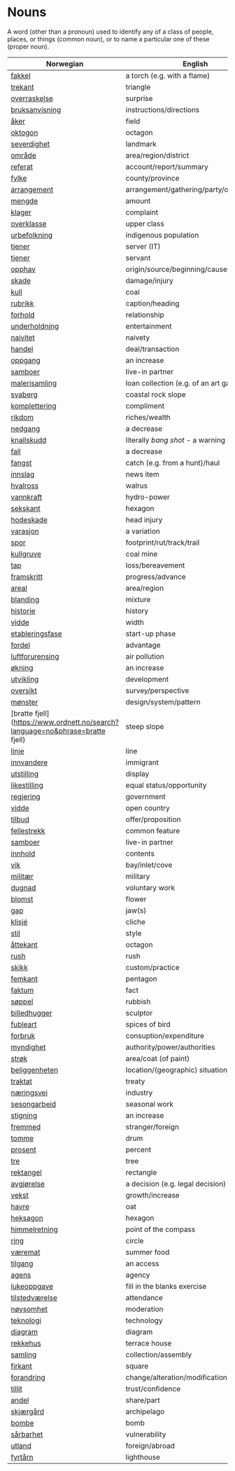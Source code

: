 # Nouns

A word (other than a pronoun) used to identify any of a class of people, places, or things (common noun), or to name a particular one of these (proper noun).

| Norwegian | English | Gender |
| --- | --- | --- |
| [fakkel](https://www.ordnett.no/search?language=no&phrase=fakkel) | a torch (e.g. with a flame) | m |
| [trekant](https://www.ordnett.no/search?language=no&phrase=trekant) | triangle | m |
| [overraskelse](https://www.ordnett.no/search?language=no&phrase=overraskelse) | surprise | m |
| [bruksanvisning](https://www.ordnett.no/search?language=no&phrase=bruksanvisning) | instructions/directions | m |
| [åker](https://www.ordnett.no/search?language=no&phrase=åker) | field | m |
| [oktogon](https://www.ordnett.no/search?language=no&phrase=oktogon) | octagon | m |
| [severdighet](https://www.ordnett.no/search?language=no&phrase=severdighet) | landmark | m |
| [område](https://www.ordnett.no/search?language=no&phrase=område) | area/region/district | i |
| [referat](https://www.ordnett.no/search?language=no&phrase=referat) | account/report/summary | i |
| [fylke](https://www.ordnett.no/search?language=no&phrase=fylke) | county/province | i |
| [arrangement](https://www.ordnett.no/search?language=no&phrase=arrangement) | arrangement/gathering/party/organisation | i |
| [mengde](https://www.ordnett.no/search?language=no&phrase=mengde) | amount | m |
| [klager](https://www.ordnett.no/search?language=no&phrase=klager) | complaint | m |
| [overklasse](https://www.ordnett.no/search?language=no&phrase=overklasse) | upper class | m |
| [urbefolkning](https://www.ordnett.no/search?language=no&phrase=urbefolkning) | indigenous population | m |
| [tjener](https://www.ordnett.no/search?language=no&phrase=tjener) | server (IT) | m |
| [tjener](https://www.ordnett.no/search?language=no&phrase=tjener) | servant | m |
| [opphav](https://www.ordnett.no/search?language=no&phrase=opphav) | origin/source/beginning/cause | i |
| [skade](https://www.ordnett.no/search?language=no&phrase=skade) | damage/injury | m |
| [kull](https://www.ordnett.no/search?language=no&phrase=kull) | coal | i |
| [rubrikk](https://www.ordnett.no/search?language=no&phrase=rubrikk) | caption/heading | m |
| [forhold](https://www.ordnett.no/search?language=no&phrase=forhold) | relationship | i |
| [underholdning](https://www.ordnett.no/search?language=no&phrase=underholdning) | entertainment | m |
| [naivitet](https://www.ordnett.no/search?language=no&phrase=naivitet) | naivety | m |
| [handel](https://www.ordnett.no/search?language=no&phrase=handel) | deal/transaction | m |
| [oppgang](https://www.ordnett.no/search?language=no&phrase=oppgang) | an increase | m |
| [samboer](https://www.ordnett.no/search?language=no&phrase=samboer) | live-in partner | m |
| [malerisamling](https://www.ordnett.no/search?language=no&phrase=malerisamling) | loan collection (e.g. of an art gallery) | m |
| [svaberg](https://www.ordnett.no/search?language=no&phrase=svaberg) | coastal rock slope | i |
| [komplettering](https://www.ordnett.no/search?language=no&phrase=komplettering) | compliment | m |
| [rikdom](https://www.ordnett.no/search?language=no&phrase=rikdom) | riches/wealth | m |
| [nedgang](https://www.ordnett.no/search?language=no&phrase=nedgang) | a decrease | m |
| [knallskudd](https://www.ordnett.no/search?language=no&phrase=knallskudd) | literally _bang shot_ - a warning shot gun | i |
| [fall](https://www.ordnett.no/search?language=no&phrase=fall) | a decrease | i |
| [fangst](https://www.ordnett.no/search?language=no&phrase=fangst) | catch (e.g. from a hunt)/haul | m |
| [innslag](https://www.ordnett.no/search?language=no&phrase=innslag) | news item | i |
| [hvalross](https://www.ordnett.no/search?language=no&phrase=hvalross) | walrus | m |
| [vannkraft](https://www.ordnett.no/search?language=no&phrase=vannkraft) | hydro-power | m |
| [sekskant](https://www.ordnett.no/search?language=no&phrase=sekskant) | hexagon | m |
| [hodeskade](https://www.ordnett.no/search?language=no&phrase=hodeskade) | head injury | m |
| [varasjon](https://www.ordnett.no/search?language=no&phrase=varasjon) | a variation | m |
| [spor](https://www.ordnett.no/search?language=no&phrase=spor) | footprint/rut/track/trail | i |
| [kullgruve](https://www.ordnett.no/search?language=no&phrase=kullgruve) | coal mine | m |
| [tap](https://www.ordnett.no/search?language=no&phrase=tap) | loss/bereavement | i |
| [framskritt](https://www.ordnett.no/search?language=no&phrase=framskritt) | progress/advance | i |
| [areal](https://www.ordnett.no/search?language=no&phrase=areal) | area/region | i |
| [blanding](https://www.ordnett.no/search?language=no&phrase=blanding) | mixture | m |
| [historie](https://www.ordnett.no/search?language=no&phrase=historie) | history | m/f |
| [vidde](https://www.ordnett.no/search?language=no&phrase=vidde) | width | m/f |
| [etableringsfase](https://www.ordnett.no/search?language=no&phrase=etableringsfase) | start-up phase | m |
| [fordel](https://www.ordnett.no/search?language=no&phrase=fordel) | advantage | m |
| [luftforurensing](https://www.ordnett.no/search?language=no&phrase=luftforurensing) | air pollution | m |
| [økning](https://www.ordnett.no/search?language=no&phrase=økning) | an increase | m |
| [utvikling](https://www.ordnett.no/search?language=no&phrase=utvikling) | development | m |
| [oversikt](https://www.ordnett.no/search?language=no&phrase=oversikt) | survey/perspective | m |
| [mønster](https://www.ordnett.no/search?language=no&phrase=mønster) | design/system/pattern | i |
| [bratte fjell](https://www.ordnett.no/search?language=no&phrase=bratte fjell) | steep slope | m |
| [linje](https://www.ordnett.no/search?language=no&phrase=linje) | line | m |
| [innvandere](https://www.ordnett.no/search?language=no&phrase=innvandere) | immigrant | m |
| [utstilling](https://www.ordnett.no/search?language=no&phrase=utstilling) | display | m |
| [likestilling](https://www.ordnett.no/search?language=no&phrase=likestilling) | equal status/opportunity | m |
| [regjering](https://www.ordnett.no/search?language=no&phrase=regjering) | government | m |
| [vidde](https://www.ordnett.no/search?language=no&phrase=vidde) | open country | m |
| [tilbud](https://www.ordnett.no/search?language=no&phrase=tilbud) | offer/proposition | i |
| [fellestrekk](https://www.ordnett.no/search?language=no&phrase=fellestrekk) | common feature | i |
| [samboer](https://www.ordnett.no/search?language=no&phrase=samboer) | live-in partner | m |
| [innhold](https://www.ordnett.no/search?language=no&phrase=innhold) | contents | i |
| [vik](https://www.ordnett.no/search?language=no&phrase=vik) | bay/inlet/cove | m |
| [militær](https://www.ordnett.no/search?language=no&phrase=militær) | military | m |
| [dugnad](https://www.ordnett.no/search?language=no&phrase=dugnad) | voluntary work | m |
| [blomst](https://www.ordnett.no/search?language=no&phrase=blomst) | flower | m |
| [gap](https://www.ordnett.no/search?language=no&phrase=gap) | jaw(s) | m |
| [klisjé](https://www.ordnett.no/search?language=no&phrase=klisjé) | cliche | m |
| [stil](https://www.ordnett.no/search?language=no&phrase=stil) | style | m |
| [åttekant](https://www.ordnett.no/search?language=no&phrase=åttekant) | octagon | m |
| [rush](https://www.ordnett.no/search?language=no&phrase=rush) | rush | i |
| [skikk](https://www.ordnett.no/search?language=no&phrase=skikk) | custom/practice | m |
| [femkant](https://www.ordnett.no/search?language=no&phrase=femkant) | pentagon | m |
| [faktum](https://www.ordnett.no/search?language=no&phrase=faktum) | fact | i |
| [søppel](https://www.ordnett.no/search?language=no&phrase=søppel) | rubbish | i |
| [billedhugger](https://www.ordnett.no/search?language=no&phrase=billedhugger) | sculptor | m |
| [fubleart](https://www.ordnett.no/search?language=no&phrase=fubleart) | spices of bird | m/f |
| [forbruk](https://www.ordnett.no/search?language=no&phrase=forbruk) | consuption/expenditure | i |
| [myndighet](https://www.ordnett.no/search?language=no&phrase=myndighet) | authority/power/authorities | m |
| [strøk](https://www.ordnett.no/search?language=no&phrase=strøk) | area/coat (of paint) | i |
| [beliggenheten](https://www.ordnett.no/search?language=no&phrase=beliggenheten) | location/(geographic) situation | m/f |
| [traktat](https://www.ordnett.no/search?language=no&phrase=traktat) | treaty | m |
| [næringsvei](https://www.ordnett.no/search?language=no&phrase=næringsvei) | industry | m |
| [sesongarbeid](https://www.ordnett.no/search?language=no&phrase=sesongarbeid) | seasonal work | i |
| [stigning](https://www.ordnett.no/search?language=no&phrase=stigning) | an increase | m |
| [fremmed](https://www.ordnett.no/search?language=no&phrase=fremmed) | stranger/foreign | m |
| [tomme](https://www.ordnett.no/search?language=no&phrase=tomme) | drum | m |
| [prosent](https://www.ordnett.no/search?language=no&phrase=prosent) | percent | m |
| [tre](https://www.ordnett.no/search?language=no&phrase=tre) | tree | i |
| [rektangel](https://www.ordnett.no/search?language=no&phrase=rektangel) | rectangle | i |
| [avgjørelse](https://www.ordnett.no/search?language=no&phrase=avgjørelse) | a decision (e.g. legal decision) | m |
| [vekst](https://www.ordnett.no/search?language=no&phrase=vekst) | growth/increase | m |
| [havre](https://www.ordnett.no/search?language=no&phrase=havre) | oat | m |
| [heksagon](https://www.ordnett.no/search?language=no&phrase=heksagon) | hexagon | m |
| [himmelretning](https://www.ordnett.no/search?language=no&phrase=himmelretning) | point of the compass | m |
| [ring](https://www.ordnett.no/search?language=no&phrase=ring) | circle | m |
| [væremat](https://www.ordnett.no/search?language=no&phrase=væremat) | summer food | m |
| [tilgang](https://www.ordnett.no/search?language=no&phrase=tilgang) | an access | i |
| [agens](https://www.ordnett.no/search?language=no&phrase=agens) | agency | m |
| [lukeoppgave](https://www.ordnett.no/search?language=no&phrase=lukeoppgave) | fill in the blanks exercise | m |
| [tilstedværelse](https://www.ordnett.no/search?language=no&phrase=tilstedværelse) | attendance | i |
| [nøysomhet](https://www.ordnett.no/search?language=no&phrase=nøysomhet) | moderation | m |
| [teknologi](https://www.ordnett.no/search?language=no&phrase=teknologi) | technology | m |
| [diagram](https://www.ordnett.no/search?language=no&phrase=diagram) | diagram | i |
| [rekkehus](https://www.ordnett.no/search?language=no&phrase=rekkehus) | terrace house | i |
| [samling](https://www.ordnett.no/search?language=no&phrase=samling) | collection/assembly | m |
| [firkant](https://www.ordnett.no/search?language=no&phrase=firkant) | square | m |
| [forandring](https://www.ordnett.no/search?language=no&phrase=forandring) | change/alteration/modification | m |
| [tillit](https://www.ordnett.no/search?language=no&phrase=tillit) | trust/confidence | m |
| [andel](https://www.ordnett.no/search?language=no&phrase=andel) | share/part | m |
| [skjærgård](https://www.ordnett.no/search?language=no&phrase=skjærgård) | archipelago | m |
| [bombe](https://www.ordnett.no/search?language=no&phrase=bombe) | bomb | m |
| [sårbarhet](https://www.ordnett.no/search?language=no&phrase=sårbarhet) | vulnerability | m |
| [utland](https://www.ordnett.no/search?language=no&phrase=utland) | foreign/abroad | m |
| [fyrtårn](https://www.ordnett.no/search?language=no&phrase=fyrtårn) | lighthouse | i |

